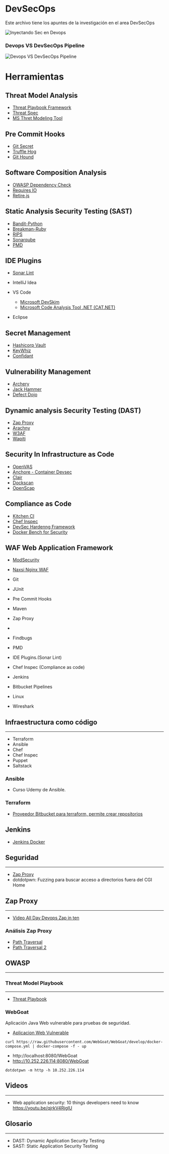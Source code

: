 # DevSecOps

Este archivo tiene los apuntes de la investigación en el area DevSecOps


![Inyectando Sec en Devops](imagenes/InjectingSecinDevops.jpg)




### Devops VS DevSecOps Pipeline

![Devops VS DevSecOps Pipeline](imagenes/DevopsVsDevSecOpsPipe.jpg)



# Herramientas

## Threat Model Analysis
* [Threat Playbook Framework](https://we45.gitbook.io/threatplaybook/)
* [Threat Spec](https://threatspec.org/)
* [MS Thret Modeling Tool](https://docs.microsoft.com/en-us/azure/security/develop/threat-modeling-tool)

## Pre Commit Hooks
* [Git Secret](https://git-secret.io/)
* [Truffle Hog](https://trufflesecurity.com/trufflehog)
* [Git Hound](https://github.com/ezekg/git-hound)

## Software Composition Analysis
* [OWASP Dependency Check](https://owasp.org/www-project-dependency-check/)
* [Requires IO](https://requires.io/)
* [Retire.js](https://retirejs.github.io/retire.js/)

## Static Analysis Security Testing (SAST)
* [Bandit-Python](https://pypi.org/project/bandit/)
* [Breakman-Ruby](https://brakemanscanner.org/)
* [RIPS](https://www.ripstech.com/)
* [Sonarqube](https://www.sonarqube.org/)
* [PMD](https://pmd.github.io/)

## IDE Plugins

* [Sonar Lint](https://www.sonarlint.org/)
* IntelliJ Idea
* VS Code
    * [Microsoft DevSkim](https://marketplace.visualstudio.com/items?itemName=MS-CST-E.MicrosoftDevSkim)
    * [Microsoft Code Analysis Tool .NET (CAT.NET)](https://www.microsoft.com/en-us/download/details.aspx?id=19968)

* Eclipse

## Secret Management 
* [Hashicorp Vault](https://www.vaultproject.io/)
* [KeyWhiz](https://square.github.io/keywhiz/)
* [Confidant](https://lyft.github.io/confidant/)

## Vulnerability Management

* [Archery](https://www.archerysec.com/)
* [Jack Hammer](https://github.com/olacabs/jackhammer)
* [Defect Dojo](https://www.defectdojo.org/)

## Dynamic analysis Security Testing (DAST)

* [Zap Proxy](https://www.zaproxy.org/)
* [Arachny](https://www.arachni-scanner.com/)
* [W3AF](https://w3af.org/)
* [Wapiti](https://wapiti.sourceforge.io/)

## Security In Infrastructure as Code

* [OpenVAS](https://openvas.org/)
* [Anchore - Container Devsec](https://anchore.com/)
* [Clair](https://github.com/quay/clair)
* [Dockscan](https://github.com/kost/dockscan)
* [OpenScap](https://www.open-scap.org/)

## Compliance as Code

* [Kitchen CI](https://kitchen.ci/)
* [Chef Inspec](https://docs.chef.io/inspec)
* [DevSec Hardenng Framework](https://dev-sec.io/)
* [Docker Bench for Security](https://github.com/docker/docker-bench-security)

## WAF Web Application Framework
* [ModSecurity](https://www.modsecurity.org/)
* [Naxsi Nginx WAF](https://github.com/nbs-system/naxsi)


* Git
* JUnit
* Pre Commit Hooks
* Maven
* Zap Proxy
*
* Findbugs
* PMD
* IDE Plugins.(Sonar Lint)
* Chef Inspec (Compliance as code)
* Jenkins
* Bitbucket Pipelines
* Linux
* Wireshark

## Infraestructura como código
---------------------------

* Terraform
* Ansible
* Chef
* Chef Inspec
* Puppet
* Saltstack


### Ansible
 * Curso Udemy de Ansible.

### Terraform
* [Proveedor Bitbucket para terraform, permite crear repositorios](https://www.terraform.io/docs/providers/bitbucket/index.html)


## Jenkins

* [Jenkins Docker](https://github.com/jenkinsci/docker/blob/master/README.md)


## Seguridad
----

* [Zap Proxy](https://www.zaproxy.org/)
* dotdotpwn: Fuzzing para buscar acceso a directorios fuera del CGI Home

## Zap Proxy
---


* [Video All Day Devops Zap in ten ](https://www.alldaydevops.com/zap-in-ten)

### Análisis Zap Proxy



* [Path Traversal](http://projects.webappsec.org/Path-Traversal)
* [Path Traversal 2](http://cwe.mitre.org/data/definitions/22.html)


## OWASP
----



### Threat Model Playbook
----

* [Threat Playbook](https://we45.gitbook.io/threatplaybook/)


### WebGoat

Aplicación Java Web vulnerable para pruebas de seguridad. 

* [Aplicacion Web Vulnerable](https://github.com/WebGoat/WebGoat)


```
curl https://raw.githubusercontent.com/WebGoat/WebGoat/develop/docker-compose.yml | docker-compose -f - up
```

* http://localhost:8080/WebGoat
* http://10.252.226.114:8080/WebGoat


```
dotdotpwn -m http -h 10.252.226.114
```

## Videos
---

* Web application security: 10 things developers need to know   
https://youtu.be/qjrkV4RjgIU



## Glosario
---
* DAST: Dynamic Application Security Testing
* SAST: Static Application Security Testing

